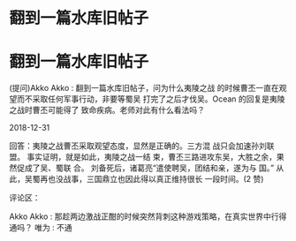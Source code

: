 # 翻到一篇水库旧帖子

# 翻到一篇水库旧帖子

(提问)Akko Akko : 翻到一篇水库旧帖子，问为什么夷陵之战 的时候曹丕一直在观望而不采取任何军事行动，非要等蜀吴 打完了之后才伐吴。Ocean 的回复是夷陵之战时曹丕可能得了 致命疾病。老师对此有什么看法吗？

2018-12-31

回答：夷陵之战曹丕采取观望态度，显然是正确的。三方混 战只会加速孙刘联盟。 事实证明，就是如此，夷陵之战一结 束，曹丕三路进攻东吴，大胜之余，果然促成了吴、蜀联 合。 刘备死后，诸葛亮“遣使聘吴，团结和亲，遂为与 国。” 从此，吴蜀再也没战事，三国鼎立也因此得以真正维持很长 一段时间。(2 赞)

评论区：

Akko Akko : 那趁两边激战正酣的时候突然背刺这种游戏策略，在真实世界中行得通吗？ 唯为 : 不通